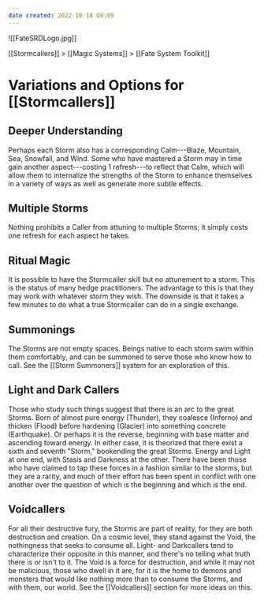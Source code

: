 ```yaml
---
date created: 2022-10-18 08:09
---
```


![[FateSRDLogo.jpg]]

[[Stormcallers]] > [[Magic Systems]] > [[Fate System Toolkit]]

# Variations and Options for [[Stormcallers]]

## Deeper Understanding

Perhaps each Storm also has a corresponding Calm---Blaze, Mountain, Sea, Snowfall, and Wind. Some who have mastered a Storm may in time gain another aspect---costing 1 refresh---to reflect that Calm, which will allow them to internalize the strengths of the Storm to enhance themselves in a variety of ways as well as generate more subtle effects.

## Multiple Storms

Nothing prohibits a Caller from attuning to multiple Storms; it simply costs one refresh for each aspect he takes.

## Ritual Magic

It is possible to have the Stormcaller skill but no attunement to a storm. This is the status of many hedge practitioners. The advantage to this is that they may work with whatever storm they wish. The downside is that it takes a few minutes to do what a true Stormcaller can do in a single exchange.

## Summonings

The Storms are not empty spaces. Beings native to each storm swim within them comfortably, and can be summoned to serve those who know how to call. See the [[Storm Summoners]] system for an exploration of this.

## Light and Dark Callers

Those who study such things suggest that there is an arc to the great Storms. Born of almost pure energy (Thunder), they coalesce (Inferno) and thicken (Flood) before hardening (Glacier) into something concrete (Earthquake). Or perhaps it is the reverse, beginning with base matter and ascending toward energy. In either case, it is theorized that there exist a sixth and seventh "Storm," bookending the great Storms. Energy and Light at one end, with Stasis and Darkness at the other. There have been those who have claimed to tap these forces in a fashion similar to the storms, but they are a rarity, and much of their effort has been spent in conflict with one another over the question of which is the beginning and which is the end.

## Voidcallers

For all their destructive fury, the Storms are part of reality, for they are both destruction and creation. On a cosmic level, they stand against the Void, the nothingness that seeks to consume all. Light- and Darkcallers tend to characterize their opposite in this manner, and there's no telling what truth there is or isn't to it. The Void is a force for destruction, and while it may not be malicious, those who dwell in it are, for it is the home to demons and monsters that would like nothing more than to consume the Storms, and with them, our world. See the [[Voidcallers]] section for more ideas on this.

